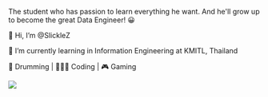 The student who has passion to learn everything he want. And he'll grow up to become the great Data Engineer! 😀



👋 Hi, I’m @SlickleZ 

🏫 I’m currently learning in Information Engineering at KMITL, Thailand 



  🥁 Drumming | 👨🏻‍💻 Coding | 🎮 Gaming
  
  
  <img align="center" src="https://github-readme-stats.vercel.app/api/top-langs/?username=SlickleZ&theme=dracula" />

